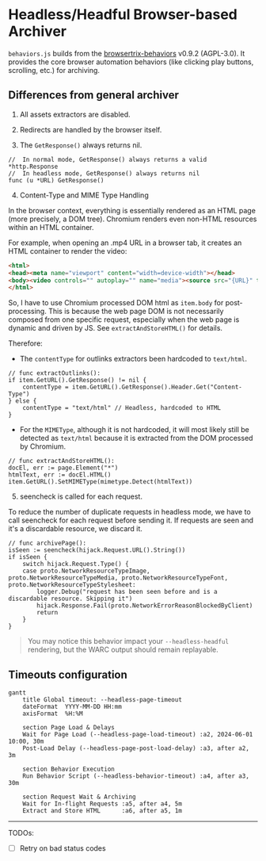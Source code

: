 # Headless/Headful Browser-based Archiver

`behaviors.js` builds from the [browsertrix-behaviors](https://github.com/webrecorder/browsertrix-behaviors) v0.9.2 (AGPL-3.0). It provides the core browser automation behaviors (like clicking play buttons, scrolling, etc.) for archiving.

## Differences from general archiver

1. All assets extractors are disabled.

2. Redirects are handled by the browser itself.

3. The `GetResponse()` always returns nil.

```golang
//	In normal mode, GetResponse() always returns a valid *http.Response
//	In headless mode, GetResponse() always returns nil
func (u *URL) GetResponse()
```

4. Content-Type and MIME Type Handling

In the browser context, everything is essentially rendered as an HTML page (more precisely, a DOM tree). Chromium renders even non-HTML resources within an HTML container.

For example, when opening an .mp4 URL in a browser tab, it creates an HTML container to render the video:

```html
<html>
<head><meta name="viewport" content="width=device-width"></head>
<body><video controls="" autoplay="" name="media"><source src="{URL}" type="video/mp4"></video></body>
</html>
```

So, I have to use Chromium processed DOM html as `item.body` for post-processing. This is because the web page DOM is not necessarily composed from one specific request, especially when the web page is dynamic and driven by JS. See `extractAndStoreHTML()` for details.

Therefore:

- The `contentType` for outlinks extractors been hardcoded to `text/html`.

```golang
// func extractOutlinks():
if item.GetURL().GetResponse() != nil {
    contentType = item.GetURL().GetResponse().Header.Get("Content-Type")
} else {
    contentType = "text/html" // Headless, hardcoded to HTML
}
```
- For the `MIMEType`, although it is not hardcoded, it will most likely still be detected as `text/html` because it is extracted from the DOM processed by Chromium.

```golang
// func extractAndStoreHTML():
docEl, err := page.Element("*")
htmlText, err := docEl.HTML()
item.GetURL().SetMIMEType(mimetype.Detect(htmlText))
```

5. seencheck is called for each request.

To reduce the number of duplicate requests in headless mode, we have to call seencheck for each request before sending it.
If requests are seen and it's a discardable resource, we discard it.

```golang
// func archivePage():
isSeen := seencheck(hijack.Request.URL().String())
if isSeen {
	switch hijack.Request.Type() {
	case proto.NetworkResourceTypeImage, proto.NetworkResourceTypeMedia, proto.NetworkResourceTypeFont, proto.NetworkResourceTypeStylesheet:
		logger.Debug("request has been seen before and is a discardable resource. Skipping it")
		hijack.Response.Fail(proto.NetworkErrorReasonBlockedByClient)
		return
	}
}
```

> You may notice this behavior impact your `--headless-headful` rendering, but the WARC output should remain replayable.

## Timeouts configuration

```mermaid
gantt
    title Global timeout: --headless-page-timeout
    dateFormat  YYYY-MM-DD HH:mm
    axisFormat  %H:%M

    section Page Load & Delays
    Wait for Page Load (--headless-page-load-timeout) :a2, 2024-06-01 10:00, 30m
    Post-Load Delay (--headless-page-post-load-delay) :a3, after a2, 3m

    section Behavior Execution
    Run Behavior Script (--headless-behavior-timeout) :a4, after a3, 30m

    section Request Wait & Archiving
    Wait for In-flight Requests :a5, after a4, 5m
    Extract and Store HTML      :a6, after a5, 1m
```

---

TODOs:

- [ ] Retry on bad status codes
